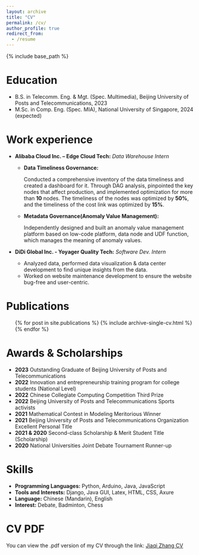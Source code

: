 ```yaml
---
layout: archive
title: "CV"
permalink: /cv/
author_profile: true
redirect_from:
  - /resume
---
```


{% include base_path %}

Education
======
* B.S. in Telecomm. Eng. & Mgt. (Spec. Multimedia), Beijing University of Posts and Telecommunications, 2023
* M.Sc. in Comp. Eng. (Spec. MIA), National University of Singapore, 2024 (expected)

Work experience
======
* **Alibaba Cloud Inc. – Edge Cloud Tech:** _Data Warehouse Intern_
  * **Data Timeliness Governance:** 
  
    Conducted a comprehensive inventory of the data timeliness and created a dashboard for 
  it. Through DAG analysis, pinpointed the key nodes that affect production, and implemented optimization for more than 
  **10** nodes. The timeliness of the nodes was optimized by **50%**, and the timeliness of the cost link was optimized by **15%**. 
  
  * **Metadata Governance(Anomaly Value Management):** 
  
    Independently designed and built an anomaly value management platform based on low-code platform, data node and UDF function, which manages the meaning of anomaly values. 


* **DiDi Global Inc. - Yoyager Quality Tech:** _Software Dev. Intern_
  * Analyzed data, performed data visualization & data center development to find unique insights from the data. 
  * Worked on website maintenance development to ensure the website bug-free and user-centric.
  

Publications
======
  <ul>{% for post in site.publications %}
    {% include archive-single-cv.html %}
  {% endfor %}</ul>

  
Awards & Scholarships
======
* **2023** Outstanding Graduate of Beijing University of Posts and Telecommunications
* **2022** Innovation and entrepreneurship training program for college students (National Level)
* **2022** Chinese Collegiate Computing Competition Third Prize
* **2022** Beijing University of Posts and Telecommunications Sports activists
* **2021** Mathematical Contest in Modeling Meritorious Winner
* **2021** Beijing University of Posts and Telecommunications Organization Excellent Personal Title
* **2021 & 2020** Second-class Scholarship & Merit Student Title (Scholarship)
* **2020** National Universities Joint Debate Tournament Runner-up  	 	 	 	 	        

Skills
======
* **Programming Languages:** Python, Arduino, Java, JavaScript 
* **Tools and Interests:** Django, Java GUI, Latex, HTML, CSS, Axure 
* **Language:** Chinese (Mandarin), English 
* **Interest:** Debate, Badminton, Chess

CV PDF
======
You can view the .pdf version of my CV through the link: [Jiaqi Zhang CV](https://jackie4zjq.github.io/files/Jiaqi_Zhang_CV.pdf)

